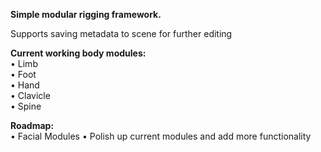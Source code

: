 **Simple modular rigging framework.**

Supports saving metadata to scene for further editing

**Current working body modules:**  
• Limb  
• Foot  
• Hand  
• Clavicle  
• Spine  

**Roadmap:**  
• Facial Modules
• Polish up current modules and add more functionality 
